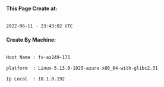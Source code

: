 
   
#### This Page Create at:

```bash

2022-06-11 - 23:43:02 UTC

```

#### Create By Machine:

```bash

Host Name : fv-az249-175

platform  : Linux-5.13.0-1025-azure-x86_64-with-glibc2.31

Ip Local  : 10.1.0.192

```


